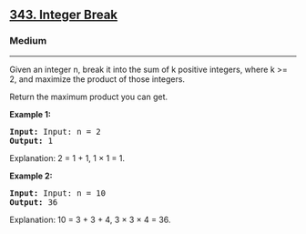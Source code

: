 <h2><a href="https://leetcode.com/problems/integer-break/">343. Integer Break</a></h2>
<h3>Medium</h3>
<hr>
<div><p>
  Given an integer n, break it into the sum of k positive integers, where k >= 2, and maximize the product of those integers.

Return the maximum product you can get.
 
</p>


<p><strong>Example 1:</strong></p>
<pre><strong>Input:</strong> Input: n = 2
<strong>Output:</strong> 1
</pre>

Explanation: 2 = 1 + 1, 1 × 1 = 1.

<p><strong>Example 2:</strong></p>
<pre><strong>Input:</strong> Input: n = 10
<strong>Output:</strong> 36
</pre>

Explanation: 10 = 3 + 3 + 4, 3 × 3 × 4 = 36.
